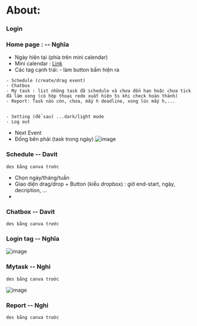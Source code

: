 # About:
### Login
### Home page : -- Nghĩa
- Ngày hiện tại (phía trên mini calendar)
- Mini calendar : [Link](https://www.youtube.com/watch?v=XiMZsorQIOo)
- Các tag cạnh trái: - làm button bấm hiện ra
```
- Schedule (create/drag event)
- Chatbox
- My task : list những task đã schedule và chưa đến hạn hoặc chưa tick đã làm xong (có hộp thoại redo xuất hiện 5s khi check hoàn thành)
- Report: Task nào còn, chưa, mấy h deadline, xong lúc mấy h,...


- Setting (để sau) ...dark/light mode
- Log out
```
- Next Event
- Đống bên phải (task trong ngày)
![image](https://github.com/user-attachments/assets/c88f3701-62be-410b-9013-7d99ff6ab772)

### Schedule -- Davit
```
des bằng canva trước
```
- Chọn ngày/tháng/tuần
- Giao diện drag/drop + Button (kiểu dropbox) : giờ end-start, ngày, decription, ...
- 
### Chatbox -- Davit
```
des bằng canva trước
```
### Login tag -- Nghĩa
![image](https://github.com/user-attachments/assets/aa04beaf-de54-4784-86ac-d5e3f5b5b6f9)

### Mytask -- Nghi
```
des bằng canva trước
```
![image](https://github.com/user-attachments/assets/2e0c821b-4a7b-417a-a5df-3b8e34e5439c)

### Report -- Nghi
```
des bằng canva trước
```
